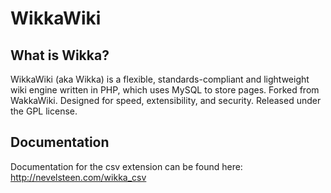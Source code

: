WikkaWiki
=========

What is Wikka?
--------------
WikkaWiki (aka Wikka) is a flexible, standards-compliant and lightweight wiki engine written in PHP, which uses MySQL to store pages. Forked from WakkaWiki. Designed for speed, extensibility, and security. Released under the GPL license.

Documentation
-------------
Documentation for the csv extension can be found here: http://nevelsteen.com/wikka_csv
